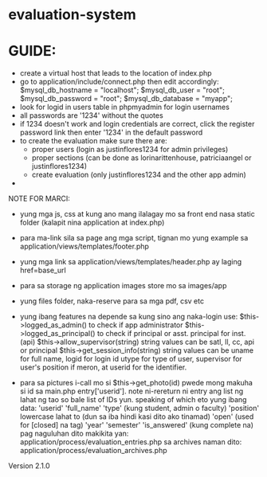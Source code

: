 # evaluation-system
# GUIDE:
- create a virtual host that leads to the location of index.php
- go to application/include/connect.php then edit accordingly:
	$mysql_db_hostname = "localhost";
	$mysql_db_user = "root";
	$mysql_db_password = "root";
	$mysql_db_database = "myapp";
- look for logid in users table in phpmyadmin for login usernames
- all passwords are '1234' without the quotes
- if 1234 doesn't work and login credentials are correct, click the
	register password link then enter '1234' in the default password
- to create the evaluation make sure there are:	
	- proper users (login as justinflores1234 for admin privileges)
	- proper sections (can be done as lorinarittenhouse, patriciaangel or justinflores1234)
	- create evaluation (only justinflores1234 and the other app admin)
- 

NOTE FOR MARCI:
- yung mga js, css at kung ano mang ilalagay mo sa front end nasa static folder (kalapit nina application at index.php)
- para ma-link sila sa page ang mga script, tignan mo yung example sa application/views/templates/footer.php
- yung mga link sa application/views/templates/header.php ay laging href=base_url
- para sa storage ng application images store mo sa images/app
- yung files folder, naka-reserve para sa mga pdf, csv etc
- yung ibang features na depende sa kung sino ang naka-login use: 
    $this->logged_as_admin() to check if app administrator 
    $this->logged_as_principal() to check if principal or asst. principal for inst. (api) 
    $this->allow_supervisor(string) 
      string values can be satl, ll, cc, api or principal 
    $this->get_session_info(string) 
      string values can be uname for full name, logid for login id utype for type of user, supervisor for user's position if           meron, at userid for the identifier.
    
- para sa pictures i-call mo si $this->get_photo(id) pwede mong makuha si id sa main.php entry['userid']. note ni-rereturn ni    entry ang list ng lahat ng tao so bale list of IDs yun.
    speaking of which eto yung ibang data: 
        'userid'
        'full_name'
        'type' (kung student, admin o faculty)
        'position' lowercase lahat to (dun sa iba hindi kasi dito ako tinamad)
        'open' (used for [closed] na tag)
        'year'
        'semester'
        'is_answered' (kung complete na)
pag naguluhan dito makikita yan: application/process/evaluation_entries.php
sa archives naman dito: application/process/evaluation_archives.php

Version 2.1.0